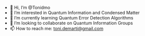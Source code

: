 - 👋 Hi, I’m @Tonidmo
- 👀 I’m interested in Quantum Information and Condensed Matter
- 🌱 I’m currently learning Quantum Error Detection Algorithms
- 💞️ I’m looking to collaborate on Quantum Information Groups
- 📫 How to reach me: toni.demarti@gmail.com

<!---
Tonidmo/Tonidmo is a ✨ special ✨ repository because its `README.md` (this file) appears on your GitHub profile.
You can click the Preview link to take a look at your changes.
--->
